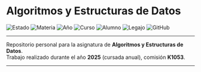 # Algoritmos y Estructuras de Datos

![Estado](https://img.shields.io/badge/Estado-En%20Curso-blue)
![Materia](https://img.shields.io/badge/Materia-AED-9cf)
![Año](https://img.shields.io/badge/Año-2025-orange)
![Curso](https://img.shields.io/badge/Curso-K1053-yellow)
![Alumno](https://img.shields.io/badge/Alumno-Anibal%20Zanutti-green)
![Legajo](https://img.shields.io/badge/Legajo-115--940--9-lightgrey)
![GitHub](https://img.shields.io/badge/Usuario-azanutti-blueviolet)

---

Repositorio personal para la asignatura de **Algoritmos y Estructuras de Datos**.  
Trabajo realizado durante el año **2025** (cursada anual), comisión **K1053**.

---
